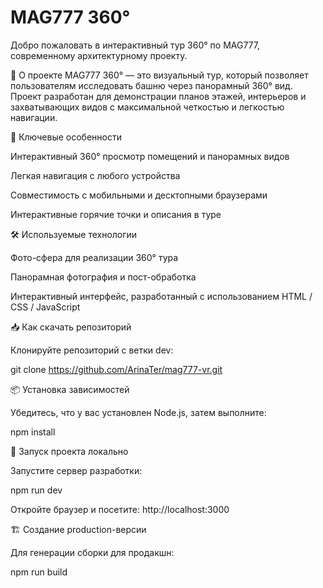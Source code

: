 # MAG777 360°

Добро пожаловать в интерактивный тур 360° по MAG777, современному архитектурному проекту.

📌 О проекте
MAG777 360° — это визуальный тур, который позволяет пользователям исследовать башню через панорамный 360° вид. Проект разработан для демонстрации планов этажей, интерьеров и захватывающих видов с максимальной четкостью и легкостью навигации.

🎯 Ключевые особенности

Интерактивный 360° просмотр помещений и панорамных видов

Легкая навигация с любого устройства

Совместимость с мобильными и десктопными браузерами

Интерактивные горячие точки и описания в туре

🛠️ Используемые технологии

Фото-сфера для реализации 360° тура

Панорамная фотография и пост-обработка

Интерактивный интерфейс, разработанный с использованием HTML / CSS / JavaScript


📥 Как скачать репозиторий

Клонируйте репозиторий с ветки dev:

git clone https://github.com/ArinaTer/mag777-vr.git

📦 Установка зависимостей

Убедитесь, что у вас установлен Node.js, затем выполните:

npm install

🚀 Запуск проекта локально

Запустите сервер разработки:

npm run dev

Откройте браузер и посетите: http://localhost:3000

🏗️ Создание production-версии

Для генерации сборки для продакшн:

npm run build
